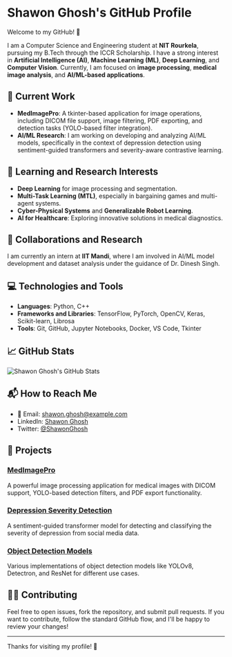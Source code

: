 # Shawon Ghosh's GitHub Profile

Welcome to my GitHub! 👋

I am a Computer Science and Engineering student at **NIT Rourkela**, pursuing my B.Tech through the ICCR Scholarship. I have a strong interest in **Artificial Intelligence (AI)**, **Machine Learning (ML)**, **Deep Learning**, and **Computer Vision**. Currently, I am focused on **image processing**, **medical image analysis**, and **AI/ML-based applications**.

## 🔭 Current Work

- **MedImagePro**: A tkinter-based application for image operations, including DICOM file support, image filtering, PDF exporting, and detection tasks (YOLO-based filter integration).
- **AI/ML Research**: I am working on developing and analyzing AI/ML models, specifically in the context of depression detection using sentiment-guided transformers and severity-aware contrastive learning.

## 🌱 Learning and Research Interests

- **Deep Learning** for image processing and segmentation.
- **Multi-Task Learning (MTL)**, especially in bargaining games and multi-agent systems.
- **Cyber-Physical Systems** and **Generalizable Robot Learning**.
- **AI for Healthcare**: Exploring innovative solutions in medical diagnostics.

## 👯 Collaborations and Research

I am currently an intern at **IIT Mandi**, where I am involved in AI/ML model development and dataset analysis under the guidance of Dr. Dinesh Singh.

## 💻 Technologies and Tools

- **Languages**: Python, C++
- **Frameworks and Libraries**: TensorFlow, PyTorch, OpenCV, Keras, Scikit-learn, Librosa
- **Tools**: Git, GitHub, Jupyter Notebooks, Docker, VS Code, Tkinter

## 📈 GitHub Stats

![Shawon Ghosh's GitHub Stats](https://github-readme-stats.vercel.app/api?username=your-github-username&show_icons=true&theme=radical)

## 📬 How to Reach Me

- 📧 Email: [shawon.ghosh@example.com](mailto:shawon.ghosh@example.com)
- LinkedIn: [Shawon Ghosh](https://www.linkedin.com/in/shawon-ghosh/)
- Twitter: [@ShawonGhosh](https://twitter.com/ShawonGhosh)

## 🚀 Projects

### [MedImagePro](https://github.com/your-github-username/MedImagePro)
A powerful image processing application for medical images with DICOM support, YOLO-based detection filters, and PDF export functionality.

### [Depression Severity Detection](https://github.com/your-github-username/Depression-Detection)
A sentiment-guided transformer model for detecting and classifying the severity of depression from social media data.

### [Object Detection Models](https://github.com/your-github-username/Object-Detection)
Various implementations of object detection models like YOLOv8, Detectron, and ResNet for different use cases.

## 👨‍💻 Contributing

Feel free to open issues, fork the repository, and submit pull requests. If you want to contribute, follow the standard GitHub flow, and I'll be happy to review your changes!

---

Thanks for visiting my profile! 🙏
